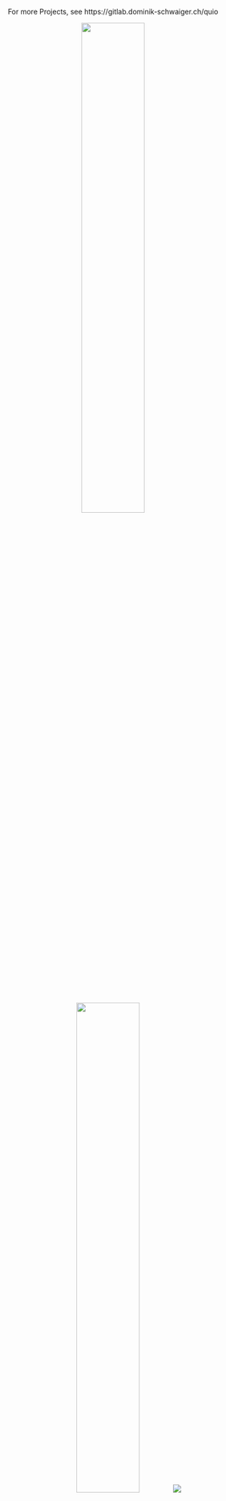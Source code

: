 <p align="center">
    For more Projects, see https://gitlab.dominik-schwaiger.ch/quio
</p>

<p align="center">
  <img height="50%" width="auto" src ="https://github-readme-stats.vercel.app/api?username=quiode&show_icons=true&count_private=true&theme=dark&hide_border=true&hide=issues,contribs&bg_color=00000000">
  <img height="50%" width="auto" src ="https://github-readme-stats.vercel.app/api/top-langs/?username=quiode&layout=compact&hide_border=true&theme=dark&bg_color=00000000&langs_count=6&hide=jupyter%20notebook,tex,css,php">
  <img src ="https://github-readme-streak-stats.herokuapp.com?user=quiode&theme=dark&hide_border=true&background=FFFFFF00">
</p>
<!-- inspired by https://github.com/aveek-saha -->
